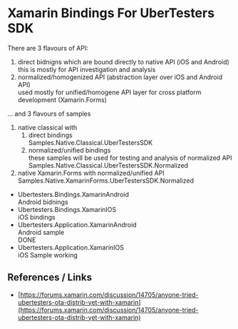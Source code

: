 # Xamarin Bindings For UberTesters SDK


There are 3 flavours of API:
1.	direct bidnigns which are bound directly to native API (iOS and Android)		
	this is mostly for API investigation and analysis
2.	normalized/homogenized API (abstraction layer over iOS and Android API)		
	used mostly for unified/homogene API layer for cross platform development (Xamarin.Forms)


... and 3 flavours of samples

1.	native classical with 
	1. 	direct bindings			
		Samples.Native.Classical.UberTestersSDK
	2.	normalized/unified bindings			
		these samples will be used for testing and analysis of normalized API
		Samples.Native.Classical.UberTestersSDK.Normalized
2.	native Xamarin.Forms with normalized/unified API
		Samples.Native.XamarinForms.UberTestersSDK.Normalized



*	Ubertesters.Bindings.XamarinAndroid		
	Android bidnings			
*	Ubertesters.Bindings.XamarinIOS			
	iOS bindings
*	Ubertesters.Application.XamarinAndroid		
	Android sample		
	DONE
*	Ubertesters.Application.XamarinIOS		
	iOS Sample
	working
	

## References / Links

*	[https://forums.xamarin.com/discussion/14705/anyone-tried-ubertesters-ota-distrib-yet-with-xamarin](https://forums.xamarin.com/discussion/14705/anyone-tried-ubertesters-ota-distrib-yet-with-xamarin)
